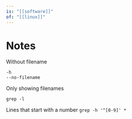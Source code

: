 ```yaml
---
is: "[[software]]"
of: "[[linux]]"
---
```

# Notes
Without filename
```
-h
--no-filename
```

Only showing filenames
```
grep -l
```

Lines that start with a number
`grep -h '^[0-9]' *`
